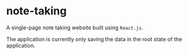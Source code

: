 # note-taking

A single-page note taking website built using `React.js`. 

The application is currently only saving the data in the root state of the application. 
